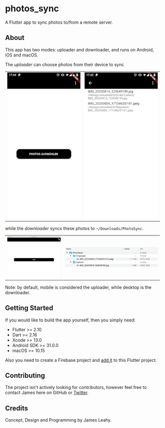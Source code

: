 # photos_sync

A Flutter app to sync photos to/from a remote server.

## About

This app has two modes: uploader and downloader, and runs on Android, iOS and macOS.

The *uploader* can choose photos from their device to sync

<table>
    <tr>
        <td><img src="docs/images/01.png" /></td>
        <td><img src="docs/images/02.png" /></td>
    </tr>
</table>

while the *downloader* syncs these photos to `~/Downloads/PhotoSync`.

<table>
    <tr>
        <td><img src="docs/images/03.png" /></td>
        <td><img src="docs/images/04.png" /></td>
    </tr>
</table>

Note: by default, mobile is considered the uploader, while desktop is the downloader.

## Getting Started

If you would like to build the app yourself, then you simply need:

- Flutter >= 2.10
- Dart >= 2.16
- Xcode >= 13.0
- Android SDK >= 31.0.0
- macOS >= 10.15

Also you need to create a Firebase project and [add it](https://firebase.google.com/docs/flutter/setup) to this Flutter project.

## Contributing

The project isn't actively looking for contributors, however feel free to contact James here on GitHub or [Twitter](https://twitter.com/defuncart).

## Credits

Concept, Design and Programming by James Leahy.
